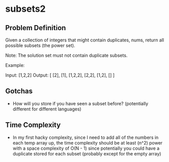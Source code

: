 # subsets2

## Problem Definition
Given a collection of integers that might contain duplicates, nums, return all possible subsets (the power set).

Note: The solution set must not contain duplicate subsets.

Example:

Input: [1,2,2]
Output:
[
  [2],
  [1],
  [1,2,2],
  [2,2],
  [1,2],
  []
]

## Gotchas
- How will you store if you have seen a subset before? (potentially different for different languages)

## Time Complexity
- In my first hacky complexity, since I need to add all of the numbers in each temp array up, the time complexity should be at least (n^2) power 
with a space complexity of O(N - 1) since potentially you could have a duplicate stored for each subset (probably except for the empty array)
